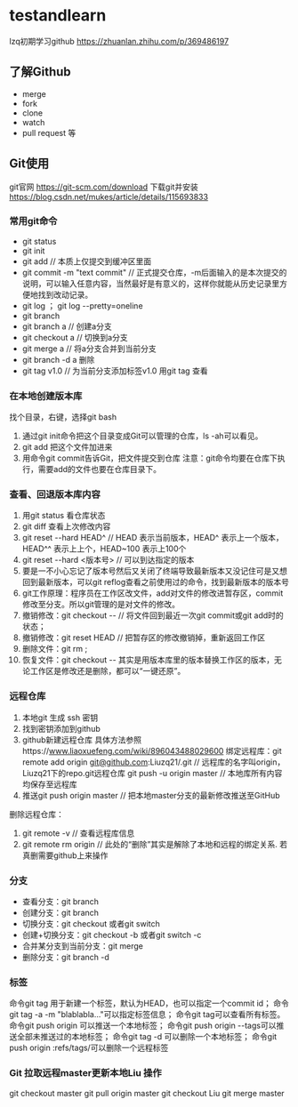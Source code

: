 # testandlearn
lzq初期学习github
https://zhuanlan.zhihu.com/p/369486197
## 了解Github
- merge
- fork
- clone
- watch
- pull request
等

## Git使用
git官网
https://git-scm.com/download
下载git并安装
https://blog.csdn.net/mukes/article/details/115693833

### 常用git命令
- git status
- git init
- git add <filename>  // 本质上仅提交到缓冲区里面
- git commit -m "text commit"  // 正式提交仓库，-m后面输入的是本次提交的说明，可以输入任意内容，当然最好是有意义的，这样你就能从历史记录里方便地找到改动记录。
- git log  ； git log --pretty=oneline
- git branch 
- git branch a // 创建a分支
- git checkout a // 切换到a分支
- git merge a // 将a分支合并到当前分支
- git branch -d a 删除
- git tag v1.0 // 为当前分支添加标签v1.0 用git tag 查看

### 在本地创建版本库
找个目录，右键，选择git bash
1. 通过git init命令把这个目录变成Git可以管理的仓库，ls -ah可以看见。
2. git add <filename> 把这个文件加进来
3. 用命令git commit告诉Git，把文件提交到仓库
注意：git命令均要在仓库下执行，需要add的文件也要在仓库目录下。
### 查看、回退版本库内容
1. 用git status 看仓库状态
2. git diff 查看上次修改内容
3. git reset --hard HEAD^  // HEAD 表示当前版本，HEAD^ 表示上一个版本，HEAD^^ 表示上上个，HEAD~100 表示上100个
4. git reset --hard <版本号> // 可以到达指定的版本
5. 要是一不小心忘记了版本号然后又关闭了终端导致最新版本又没记住可是又想回到最新版本，可以git reflog查看之前使用过的命令，找到最新版本的版本号
6. git工作原理：程序员在工作区改文件，add对文件的修改进暂存区，commit修改至分支。所以git管理的是对文件的修改。
7. 撤销修改：git checkout -- <file>  // 将文件回到最近一次git commit或git add时的状态；
8. 撤销修改：git reset HEAD <file>  // 把暂存区的修改撤销掉，重新返回工作区
9. 删除文件：git rm <file> ; 
10. 恢复文件：git checkout -- <file>其实是用版本库里的版本替换工作区的版本，无论工作区是修改还是删除，都可以“一键还原”。

### 远程仓库
1. 本地git 生成 ssh 密钥
2. 找到密钥添加到github
3. github新建远程仓库
具体方法参照https://www.liaoxuefeng.com/wiki/896043488029600
绑定远程库：git remote add origin git@github.com:Liuzq21/<repo>.git // 远程库的名字叫origin， Liuzq21下的repo.git远程仓库
git push -u origin master // 本地库所有内容均保存至远程库
4. 推送git push origin master // 把本地master分支的最新修改推送至GitHub

删除远程仓库：
1. git remote -v  // 查看远程库信息
2. git remote rm origin // 此处的“删除”其实是解除了本地和远程的绑定关系. 若真删需要github上来操作
### 分支
- 查看分支：git branch
- 创建分支：git branch <name>
- 切换分支：git checkout <name>或者git switch <name>
- 创建+切换分支：git checkout -b <name>或者git switch -c <name>
- 合并某分支到当前分支：git merge <name>
- 删除分支：git branch -d <name>

### 标签
命令git tag <tagname>用于新建一个标签，默认为HEAD，也可以指定一个commit id；
命令git tag -a <tagname> -m "blablabla..."可以指定标签信息；
命令git tag可以查看所有标签。
命令git push origin <tagname>可以推送一个本地标签；
命令git push origin --tags可以推送全部未推送过的本地标签；
命令git tag -d <tagname>可以删除一个本地标签；
命令git push origin :refs/tags/<tagname>可以删除一个远程标签

### Git 拉取远程master更新本地Liu 操作
git checkout master
git pull origin master
git checkout Liu
git merge master
